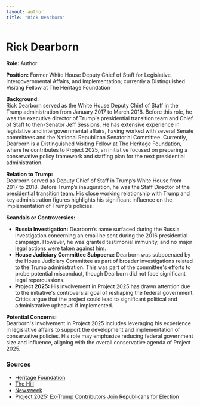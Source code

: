 ```yaml
---
layout: author
title: "Rick Dearborn"
---
```


# Rick Dearborn

**Role:** Author

**Position:** Former White House Deputy Chief of Staff for Legislative, Intergovernmental Affairs, and Implementation; currently a Distinguished Visiting Fellow at The Heritage Foundation

**Background:**  
Rick Dearborn served as the White House Deputy Chief of Staff in the Trump administration from January 2017 to March 2018. Before this role, he was the executive director of Trump's presidential transition team and Chief of Staff to then-Senator Jeff Sessions. He has extensive experience in legislative and intergovernmental affairs, having worked with several Senate committees and the National Republican Senatorial Committee. Currently, Dearborn is a Distinguished Visiting Fellow at The Heritage Foundation, where he contributes to Project 2025, an initiative focused on preparing a conservative policy framework and staffing plan for the next presidential administration.

**Relation to Trump:**  
Dearborn served as Deputy Chief of Staff in Trump’s White House from 2017 to 2018. Before Trump’s inauguration, he was the Staff Director of the presidential transition team. His close working relationship with Trump and key administration figures highlights his significant influence on the implementation of Trump’s policies.

**Scandals or Controversies:**  
- **Russia Investigation:** Dearborn’s name surfaced during the Russia investigation concerning an email he sent during the 2016 presidential campaign. However, he was granted testimonial immunity, and no major legal actions were taken against him.
- **House Judiciary Committee Subpoena:** Dearborn was subpoenaed by the House Judiciary Committee as part of broader investigations related to the Trump administration. This was part of the committee's efforts to probe potential misconduct, though Dearborn did not face significant legal repercussions.
- **Project 2025:** His involvement in Project 2025 has drawn attention due to the initiative's controversial goal of reshaping the federal government. Critics argue that the project could lead to significant political and administrative upheaval if implemented.

**Potential Concerns:**  
Dearborn's involvement in Project 2025 includes leveraging his experience in legislative affairs to support the development and implementation of conservative policies. His role may emphasize reducing federal government size and influence, aligning with the overall conservative agenda of Project 2025.

### Sources
- [Heritage Foundation](https://www.heritage.org/staff/rick-dearborn)
- [The Hill](https://thehill.com/homenews/administration/3657877-rick-dearborn-project-2025-controversy/)
- [Newsweek](https://www.newsweek.com/project-2025-trump-heritage-foundation-1786267)
- [Project 2025: Ex-Trump Contributors Join Republicans for Election](https://www.newsweek.com/project-2025-ex-trump-contributors-republicans-election-1922933)
